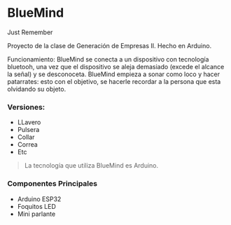 # BlueMind
Just Remember

Proyecto de la clase de Generación de Empresas II.
Hecho en Arduino.

Funcionamiento:
BlueMind se conecta a un dispositivo con tecnología bluetooh, una vez que el dispositivo se aleja demasiado (excede el alcance la señal) y se desconoceta. BlueMind empieza a sonar como loco y hacer patarrates: esto con el objetivo, se hacerle recordar a la persona que esta olvidando su objeto.

### Versiones:

- LLavero
- Pulsera
- Collar
- Correa
- Etc

> La tecnología que utiliza BlueMind es Arduino.

### Componentes Principales

- Arduino ESP32
- Foquitos LED
- Mini parlante

